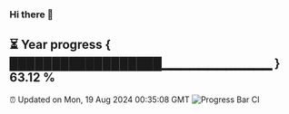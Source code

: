 ### Hi there 👋
⏳ Year progress { ██████████████████▁▁▁▁▁▁▁▁▁▁▁▁ } 63.12 %
---
⏰ Updated on Mon, 19 Aug 2024 00:35:08 GMT
![Progress Bar CI](https://github.com/Moyi321/Moyi321/workflows/Progress%20Bar%20CI/badge.svg)
